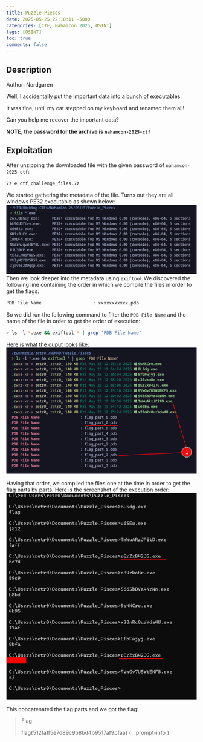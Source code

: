 ```yaml
---
title: Puzzle Pieces
date: 2025-05-25 22:10:11 -5000
categories: [CTF, Nahamcon 2025, OSINT]
tags: [OSINT]
toc: true
comments: false
---
```


## Description
Author: Nordgaren  
  
Well, I accidentally put the important data into a bunch of executables.  
  
It was fine, until my cat stepped on my keyboard and renamed them all!  
  
Can you help me recover the important data?

**NOTE, the password for the archive is `nahamcon-2025-ctf`**

## Exploitation

After unzipping the downloaded file with the given password of `nahamcon-2025-ctf`:
```bash
7z e ctf_challenge_files.7z
```
We started gathering the metadata of the file. Turns out they are all windows PE32 executable as shown below:
![metadata](Assets/Pictures/CTF/Nahamcon-2025/files-metadata.png)
Then we look deeper into the metadata using `exiftool`
We discovered the following line containing the order in which we compile the files in order to get the flags:
```bash
PDB File Name                   : xxxxxxxxxxx.pdb
```
So we did run the following command to filter the `PDB File Name` and the name of the file in order to get the order of execution:
```bash
> ls -l *.exe && exiftool * | grep 'PDB File Name'
```
Here is what the ouput looks like:
![execution-order](Assets/Pictures/CTF/Nahamcon-2025/filtering.png)

Having that order, we compiled the files one at the time in order to get the flag parts by parts.
Here is the screenshot of the execution order:
![execution-order](Assets/Pictures/CTF/Nahamcon-2025/flag-disclosed.png)

This concatenated the flag parts and we got the flag:

> Flag
>
> flag{512faff5e7d89c9b8bd4b9517af9bfaa}
{: .prompt-info }

